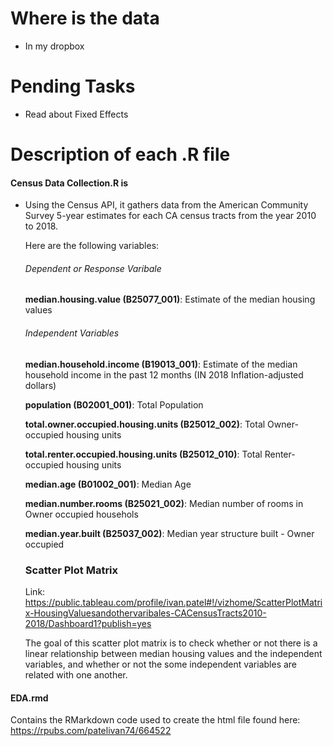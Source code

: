 # Where is the data
- In my dropbox 

# Pending Tasks
- Read about Fixed Effects

# Description of each .R file

#### Census Data Collection.R is 
- Using the Census API, it gathers data from the American Community Survey 5-year estimates for each CA census tracts from the year 2010 to 2018. 
  
  Here are the following variables:
  
  ###### Dependent or Response Varibale
  <b>median.housing.value (B25077_001)</b>: Estimate of the median housing values
  
  ###### Independent Variables
  <b>median.household.income (B19013_001)</b>: Estimate of the median household income in the past 12 months (IN 2018 Inflation-adjusted dollars)
  
  <b>population (B02001_001)</b>: Total Population
  
  <b>total.owner.occupied.housing.units (B25012_002)</b>: Total Owner-occupied housing units
  
  <b>total.renter.occupied.housing.units (B25012_010)</b>: Total Renter-occupied housing units
  
  <b>median.age (B01002_001)</b>: Median Age
  
  <b>median.number.rooms (B25021_002)</b>: Median number of rooms in Owner occupied househols
  
  <b>median.year.built (B25037_002)</b>: Median year structure built - Owner occupied
  
  
  ### Scatter Plot Matrix
  Link: https://public.tableau.com/profile/ivan.patel#!/vizhome/ScatterPlotMatrix-HousingValuesandothervaribales-CACensusTracts2010-2018/Dashboard1?publish=yes
  
  The goal of this scatter plot matrix is to check whether or not there is a linear relationship between median housing values and the independent variables, and whether or not the some independent variables are related with one another. 
  
#### EDA.rmd
Contains the RMarkdown code used to create the html file found here: https://rpubs.com/patelivan74/664522

 
  
  
  
  
  
  
  
  
  
  
  
   
